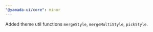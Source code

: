 ```yaml
---
"@yamada-ui/core": minor
---
```


Added theme util functions `mergeStyle`, `mergeMultiStyle`, `pickStyle`.
